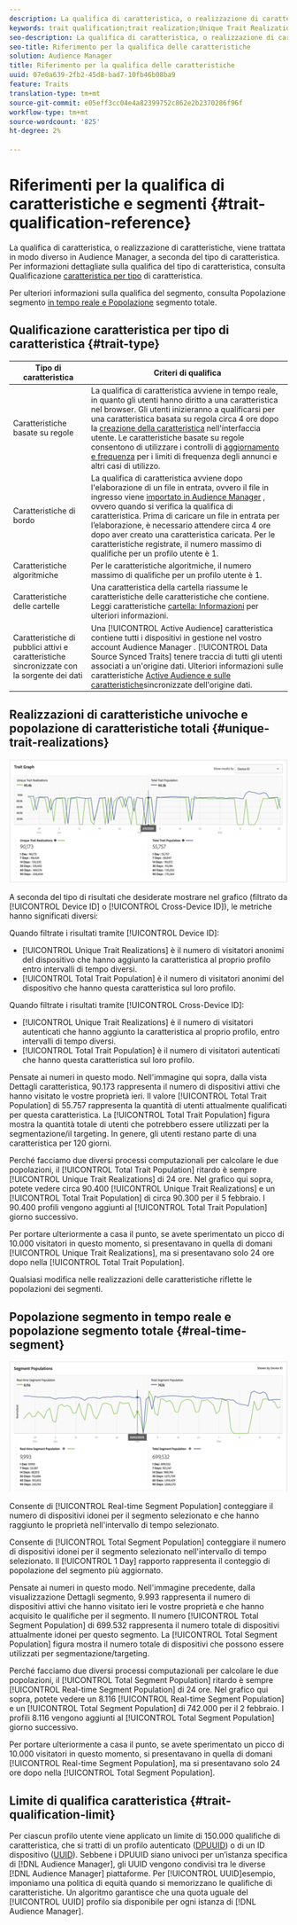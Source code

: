 ```yaml
---
description: La qualifica di caratteristica, o realizzazione di caratteristiche, viene trattata in modo diverso in  Audience Manager, a seconda del tipo di caratteristica. Per informazioni dettagliate sulla qualificazione delle caratteristiche, vedere la tabella seguente.
keywords: trait qualification;trait realization;Unique Trait Realizations;UTR;Total Trait Population;TTP
seo-description: La qualifica di caratteristica, o realizzazione di caratteristiche, viene trattata in modo diverso in  Audience Manager, a seconda del tipo di caratteristica. Per informazioni dettagliate sulla qualificazione delle caratteristiche, vedere la tabella seguente.
seo-title: Riferimento per la qualifica delle caratteristiche
solution: Audience Manager
title: Riferimento per la qualifica delle caratteristiche
uuid: 07e0a639-2fb2-45d8-bad7-10fb46b08ba9
feature: Traits
translation-type: tm+mt
source-git-commit: e05eff3cc04e4a82399752c862e2b2370286f96f
workflow-type: tm+mt
source-wordcount: '825'
ht-degree: 2%

---
```



# Riferimenti per la qualifica di caratteristiche e segmenti {#trait-qualification-reference}

La qualifica di caratteristica, o realizzazione di caratteristiche, viene trattata in modo diverso in  Audience Manager, a seconda del tipo di caratteristica. Per informazioni dettagliate sulla qualifica del tipo di caratteristica, consulta Qualificazione [caratteristica per tipo](#trait-type) di caratteristica.

Per ulteriori informazioni sulla qualifica del segmento, consulta Popolazione segmento [in tempo reale e Popolazione](#real-time-segment) segmento totale.



## Qualificazione caratteristica per tipo di caratteristica {#trait-type}

| Tipo di caratteristica | Criteri di qualifica |
|---|---|
| Caratteristiche basate su regole | La qualifica di caratteristica avviene in tempo reale, in quanto gli utenti hanno diritto a una caratteristica nel browser. Gli utenti inizieranno a qualificarsi per una caratteristica basata su regola circa 4 ore dopo la [creazione della caratteristica](create-onboarded-rule-based-traits.md#create-rules-based-or-onboarded-traits) nell&#39;interfaccia utente. Le caratteristiche basate su regole consentono di utilizzare i controlli di [aggiornamento e frequenza](../segments/recency-and-frequency.md) per i limiti di frequenza degli annunci e altri casi di utilizzo. |
| Caratteristiche di bordo | La qualifica di caratteristica avviene dopo l&#39;elaborazione di un file in entrata, ovvero il file in ingresso viene [importato in  Audience Manager](../../faq/faq-inbound-data-ingestion.md) , ovvero quando si verifica la qualifica di caratteristica. Prima di caricare un file in entrata per l’elaborazione, è necessario attendere circa 4 ore dopo aver creato una caratteristica caricata. Per le caratteristiche registrate, il numero massimo di qualifiche per un profilo utente è 1. |
| Caratteristiche algoritmiche | Per le caratteristiche algoritmiche, il numero massimo di qualifiche per un profilo utente è 1. |
| Caratteristiche delle cartelle | Una caratteristica della cartella riassume le caratteristiche delle caratteristiche che contiene. Leggi caratteristiche [cartella: Informazioni](about-folder-traits.md) per ulteriori informazioni. |
| Caratteristiche di pubblici attivi e caratteristiche sincronizzate con la sorgente dei dati | Una [!UICONTROL Active Audience] caratteristica contiene tutti i dispositivi in gestione nel vostro account Audience Manager . [!UICONTROL Data Source Synced Traits] tenere traccia di tutti gli utenti associati a un&#39;origine dati. Ulteriori informazioni sulle caratteristiche [Active Audience e sulle caratteristiche](client-activity-synced-audience-traits.md)sincronizzate dell&#39;origine dati. |

## Realizzazioni di caratteristiche univoche e popolazione di caratteristiche totali {#unique-trait-realizations}

![realizzazione unica-caratteristica](assets/trait-graph.png)

A seconda del tipo di risultati che desiderate mostrare nel grafico (filtrato da [!UICONTROL Device ID] o [!UICONTROL Cross-Device ID]), le metriche hanno significati diversi:

Quando filtrate i risultati tramite [!UICONTROL Device ID]:

* [!UICONTROL Unique Trait Realizations] è il numero di visitatori anonimi del dispositivo che hanno aggiunto la caratteristica al proprio profilo entro intervalli di tempo diversi.
* [!UICONTROL Total Trait Population] è il numero di visitatori anonimi del dispositivo che hanno questa caratteristica sul loro profilo.

Quando filtrate i risultati tramite [!UICONTROL Cross-Device ID]:

* [!UICONTROL Unique Trait Realizations] è il numero di visitatori autenticati che hanno aggiunto la caratteristica al proprio profilo, entro intervalli di tempo diversi.
* [!UICONTROL Total Trait Population] è il numero di visitatori autenticati che hanno questa caratteristica sul loro profilo.

Pensate ai numeri in questo modo. Nell&#39;immagine qui sopra, dalla vista Dettagli [](../../features/traits/trait-details-page.md) caratteristica, 90.173 rappresenta il numero di dispositivi attivi che hanno visitato le vostre proprietà ieri. Il valore [!UICONTROL Total Trait Population] di 55.757 rappresenta la quantità di utenti attualmente qualificati per questa caratteristica. La [!UICONTROL Total Trait Population] figura mostra la quantità totale di utenti che potrebbero essere utilizzati per la segmentazione/il targeting. In genere, gli utenti restano parte di una caratteristica per 120 giorni.

Perché facciamo due diversi processi computazionali per calcolare le due popolazioni, il [!UICONTROL Total Trait Population] ritardo è sempre [!UICONTROL Unique Trait Realizations] di 24 ore. Nel grafico qui sopra, potete vedere circa 90.400 [!UICONTROL Unique Trait Realizations] e un [!UICONTROL Total Trait Population] di circa 90.300 per il 5 febbraio. I 90.400 profili vengono aggiunti al [!UICONTROL Total Trait Population] giorno successivo.

Per portare ulteriormente a casa il punto, se avete sperimentato un picco di 10.000 visitatori in questo momento, si presentavano in quella di domani [!UICONTROL Unique Trait Realizations], ma si presentavano solo 24 ore dopo nella [!UICONTROL Total Trait Population].

Qualsiasi modifica nelle realizzazioni delle caratteristiche riflette le popolazioni dei segmenti.

## Popolazione segmento in tempo reale e popolazione segmento totale {#real-time-segment}

![realizzazione unica-caratteristica](assets/segment-graph.png)

Consente di [!UICONTROL Real-time Segment Population] conteggiare il numero di dispositivi idonei per il segmento selezionato e che hanno raggiunto le proprietà nell&#39;intervallo di tempo selezionato.

Consente di [!UICONTROL Total Segment Population] conteggiare il numero di dispositivi idonei per il segmento selezionato nell&#39;intervallo di tempo selezionato. Il [!UICONTROL 1 Day] rapporto rappresenta il conteggio di popolazione del segmento più aggiornato.

Pensate ai numeri in questo modo. Nell&#39;immagine precedente, dalla visualizzazione Dettagli [](../../features/segments/segment-summary-view.md) segmento, 9.993 rappresenta il numero di dispositivi attivi che hanno visitato ieri le vostre proprietà e che hanno acquisito le qualifiche per il segmento. Il numero [!UICONTROL Total Segment Population] di 699.532 rappresenta il numero totale di dispositivi attualmente idonei per questo segmento. La [!UICONTROL Total Segment Population] figura mostra il numero totale di dispositivi che possono essere utilizzati per segmentazione/targeting.

Perché facciamo due diversi processi computazionali per calcolare le due popolazioni, il [!UICONTROL Total Segment Population] ritardo è sempre [!UICONTROL Real-time Segment Population] di 24 ore. Nel grafico qui sopra, potete vedere un 8.116 [!UICONTROL Real-time Segment Population] e un [!UICONTROL Total Segment Population] di 742.000 per il 2 febbraio. I profili 8.116 vengono aggiunti al [!UICONTROL Total Segment Population] giorno successivo.

Per portare ulteriormente a casa il punto, se avete sperimentato un picco di 10.000 visitatori in questo momento, si presentavano in quella di domani [!UICONTROL Real-time Segment Population], ma si presentavano solo 24 ore dopo nella [!UICONTROL Total Segment Population].

## Limite di qualifica caratteristica {#trait-qualification-limit}

Per ciascun profilo utente viene applicato un limite di 150.000 qualifiche di caratteristica, che si tratti di un profilo autenticato ([DPUUID](../../reference/ids-in-aam.md)) o di un ID dispositivo ([UUID](../../reference/ids-in-aam.md)). Sebbene i DPUUID siano univoci per un’istanza specifica di [!DNL Audience Manager], gli UUID vengono condivisi tra le diverse [!DNL Audience Manager] piattaforme. Per [!UICONTROL UUID]esempio, imponiamo una politica di equità quando si memorizzano le qualifiche di caratteristiche. Un algoritmo garantisce che una quota uguale del [!UICONTROL UUID] profilo sia disponibile per ogni istanza di [!DNL Audience Manager].

